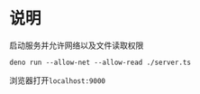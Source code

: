 # 说明

启动服务并允许网络以及文件读取权限
```deno
deno run --allow-net --allow-read ./server.ts
```

浏览器打开`localhost:9000`